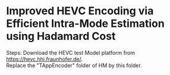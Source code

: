 # Improved HEVC Encoding via Efficient Intra-Mode Estimation using Hadamard Cost
Steps:
Download the HEVC test Model platform from https://hevc.hhi.fraunhofer.de/. <br>
Replace the "TAppEncoder" folder of HM by this folder.  
